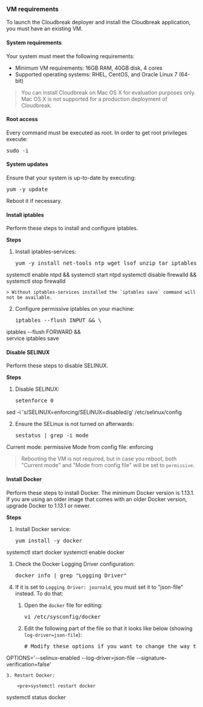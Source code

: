 
### VM requirements

To launch the Cloudbreak deployer and install the Cloudbreak application, you must have an existing VM. 

#### System requirements  

Your system must meet the following requirements:

* Minimum VM requirements: 16GB RAM, 40GB disk, 4 cores
* Supported operating systems: RHEL, CentOS, and Oracle Linux 7 (64-bit)

> You can install Cloudbreak on Mac OS X for evaluation purposes only. Mac OS X is not supported for a production deployment of Cloudbreak.


#### Root access

Every command must be executed as root. In order to get root privileges execute:

<pre>sudo -i</pre>


#### System updates

Ensure that your system is up-to-date by executing:

<pre>yum -y update</pre>

Reboot it if necessary.

#### Install iptables

Perform these steps to install and configure iptables.

**Steps** 

1. Install iptables-services:

    <pre>yum -y install net-tools ntp wget lsof unzip tar iptables-services
systemctl enable ntpd && systemctl start ntpd
systemctl disable firewalld && systemctl stop firewalld</pre>

    > Without iptables-services installed the `iptables save` command will not be available.

2. Configure permissive iptables on your machine:

    <pre>iptables --flush INPUT && \
iptables --flush FORWARD && \
service iptables save</pre>


#### Disable SELINUX

Perform these steps to disable SELINUX.

**Steps** 

1. Disable SELINUX:
    
    <pre>setenforce 0
sed -i 's/SELINUX=enforcing/SELINUX=disabled/g' 
/etc/selinux/config</pre>

2. Ensure the SELinux is not turned on afterwards:

    <pre>sestatus | grep -i mode
Current mode:                   permissive
Mode from config file:          enforcing</pre>

> Rebooting the VM is not required, but in case you reboot, both "Current mode" and "Mode from config file" will be set to `permissive`. 

    
#### Install Docker 

Perform these steps to install Docker. The minimum Docker version is 1.13.1. If you are using an older image that comes with an older Docker version, upgrade Docker to 1.13.1 or newer. 

**Steps**    

1. Install Docker service:

    <pre>yum install -y docker
systemctl start docker
systemctl enable docker</pre>

3. Check the Docker Logging Driver configuration:

    <pre>docker info | grep "Logging Driver"</pre>
    
4. If it is set to `Logging Driver: journald`, you must  set it to "json-file" instead. To do that:

    1. Open the `docker` file for editing:
    
        <pre>vi /etc/sysconfig/docker</pre>  
        
    2. Edit the following part of the file so that it looks like below (showing `log-driver=json-file`):

        <pre># Modify these options if you want to change the way the docker daemon runs
OPTIONS='--selinux-enabled --log-driver=json-file --signature-verification=false'</pre>     

    3. Restart Docker:

        <pre>systemctl restart docker
systemctl status docker</pre>

